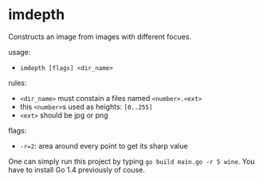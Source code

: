 # imdepth

Constructs an image from images with different focues.

usage:
  - `imdepth [flags] <dir_name>`

rules:
  - `<dir_name>` must constain a files named `<number>.<ext>`
  - this `<number>`s used as heights: `[0..255]`
  - `<ext>` should be jpg or png

flags:
  - `-r=2`: area around every point to get its sharp value

One can simply run this project by typing `go build main.go -r 5 wine`.
You have to install Go 1.4 previously of couse.
